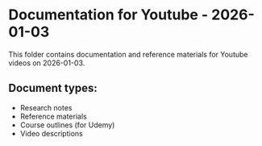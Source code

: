 # Documentation for Youtube - 2026-01-03

This folder contains documentation and reference materials for Youtube videos on 2026-01-03.

## Document types:
- Research notes
- Reference materials
- Course outlines (for Udemy)
- Video descriptions
